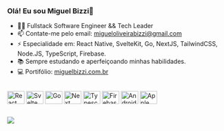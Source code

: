 ### Olá! Eu sou Miguel Bizzi👋



- 👩‍💻 Fullstack Software Engineer && Tech Leader 
- 📫 Contate-me pelo email: migueloliveirabizzi@gmail.com
- ⚡ Especialidade em: React Native, SvelteKit, Go, NextJS, TailwindCSS, Node.JS, TypeScript, Firebase.
- 📚 Sempre estudando e aperfeiçoando minhas habilidades.
- 💻 Portifólio: <a href="https://www.miguelbizzi.com.br" target="_blank">miguelbizzi.com.br</a> 

<div style="display: inline_block"><br>
  <img align="center" alt="React" height="30" width="40" src="https://cdn.jsdelivr.net/gh/devicons/devicon/icons/react/react-original-wordmark.svg" />
  <img align="center" alt="Svelte" height="30" width="40" src="https://cdn.jsdelivr.net/gh/devicons/devicon/icons/svelte/svelte-original.svg" />
  <img align="center" alt="Go" height="30" width="40" src="https://cdn.jsdelivr.net/gh/devicons/devicon/icons/go/go-original-wordmark.svg" />        
  <img align="center" alt="Next" height="30" width="40" src="https://cdn.jsdelivr.net/gh/devicons/devicon/icons/nextjs/nextjs-original-wordmark.svg" />
  <img align="center" alt="Typescript" height="30" width="40" src="https://cdn.jsdelivr.net/gh/devicons/devicon/icons/typescript/typescript-original.svg" />
  <img align="center" alt="Firebase" height="30" width="40" src="https://cdn.jsdelivr.net/gh/devicons/devicon/icons/firebase/firebase-plain-wordmark.svg" />
  <img align="center" alt="Android" height="30" width="40" src="https://cdn.jsdelivr.net/gh/devicons/devicon/icons/androidstudio/androidstudio-original.svg" />
  <img align="center" alt="Apple" height="30" width="40" src="https://cdn.jsdelivr.net/gh/devicons/devicon/icons/apple/apple-original.svg" />
</div>     

##
  
<div> 
  <a href="https://www.linkedin.com/in/miguel-oliveira-bizzi-80b13b206" target="_blank"><img src="https://img.shields.io/badge/-LinkedIn-%230077B5?style=for-the-badge&logo=linkedin&logoColor=white" target="_blank"></a> 
</div>


